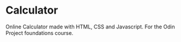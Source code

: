 # Calculator
Online Calculator made with HTML, CSS and Javascript. For the Odin Project foundations course.
